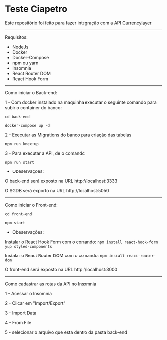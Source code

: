# Teste Ciapetro

Este repositório foi feito para fazer integração com a API [Currencylayer](https://currencylayer.com/)

----

Requisitos:

* NodeJs
* Docker
* Docker-Compose
* npm ou yarn
* Insomnia
* React Router DOM
* React Hook Form

---

Como iniciar o Back-end:

1 - Com docker instalado na maquinha executar o seguinte comando para subir o container do banco:

```cd back-end```

```docker-compose up -d```

2 - Executar as Migrations do banco para criação das tabelas

```npm run knex:up```

3 - Para executar a API, de o comando:

```npm run start```

 - Obeservações:<br/>

O back-end será exposto na URL http://localhost:3333

O SGDB será exporto na URL http://localhost:5050

---

Como iniciar o Front-end:

```cd front-end```

```npm start```

- Obeservações:<br/>

Instalar o React Hook Form com o comando: ```npm install react-hook-form yup styled-components```

Instalar o React Router DOM com o comando: ```npm install react-router-dom```

O front-end será exposto na URL http://localhost:3000
___

Como cadastrar as rotas da API no Insomnia

1 - Acessar o Insomnia

2 - Clicar em "Import/Export"

3 - Import Data

4 - From File

5 - selecionar o arquivo que esta dentro da pasta back-end

